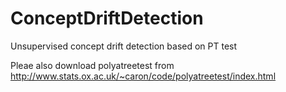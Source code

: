 # ConceptDriftDetection
Unsupervised concept drift detection based on PT test


Pleae also download polyatreetest from http://www.stats.ox.ac.uk/~caron/code/polyatreetest/index.html

